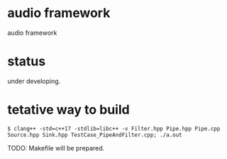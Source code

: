 # audio framework

audio framework

# status

under developing.

# tetative way to build

```
$ clang++ -std=c++17 -stdlib=libc++ -v Filter.hpp Pipe.hpp Pipe.cpp Source.hpp Sink.hpp TestCase_PipeAndFilter.cpp; ./a.out
```

TODO: Makefile will be prepared.
